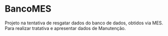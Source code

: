 # BancoMES
Projeto na tentativa de resgatar dados do banco de dados, obtidos via MES. Para realizar tratativa e apresentar dados de Manutenção.
